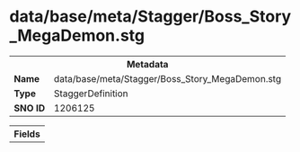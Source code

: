 <h1>data/base/meta/Stagger/Boss_Story_MegaDemon.stg</h1><table><tr><th colspan="100%">Metadata</th></tr><tr><td><b>Name</b></td><td>data/base/meta/Stagger/Boss_Story_MegaDemon.stg</td></tr><tr><td><b>Type</b></td><td>StaggerDefinition</td></tr><tr><td><b>SNO ID</b></td><td>1206125</td></tr></table>

<table><tr><th colspan="100%">Fields</th></tr></table>

